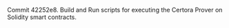 Commit 42252e8.                    Build and Run scripts for executing the Certora Prover on Solidity smart contracts.